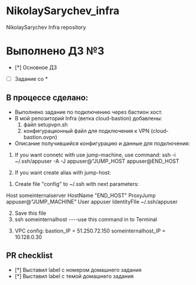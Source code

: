 # NikolaySarychev_infra
NikolaySarychev Infra repository

# Выполнено ДЗ №3
 - [*] Основное ДЗ
 - [ ] Задание со *

## В процессе сделано:
 - Выполнено задание по подключению через бастион хост.
 - В мой репозиторий Infra (ветка cloud-bastion) добавлены:
    1. файл setupvpn.sh
    2. конфигурационный файл для подключения к VPN (cloud-bastion.ovpn)
 - Описание получившийся конфигурацию и данные для подключения:

1. If you want connetc with use jump-machine, use command:
ssh -i ~/.ssh/appuser -A -J appuser@"JUMP_HOST appuser@END_HOST

2. If you want create alias with jump-host:

1) Create file "config" to ~/.ssh with next parameters:

Host someinternalserver
    HostName "END_HOST"
    ProxyJump appuser@"JUMP_MACHINE"
    User appuser
    IdentityFIle ~/.ssh/appuser

2) Save this file
3) ssh someinternalhost ----use this command in to Terminal

3. VPC config:
bastion_IP = 51.250.72.150
someinternalhost_IP = 10.128.0.30

## PR checklist
 - [*] Выставил label с номером домашнего задания
 - [*] Выставил label с темой домашнего задания
